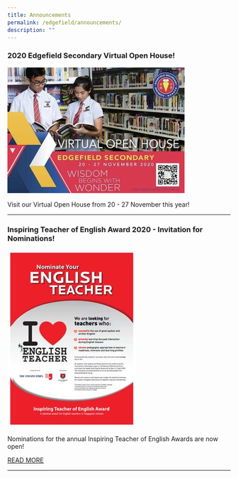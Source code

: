```yaml
---
title: Announcements
permalink: /edgefield/announcements/
description: ""
---
```

### 2020 Edgefield Secondary Virtual Open House!

![](/images/tn547d8f2e2_508.jpg)

Visit our Virtual Open House from 20 - 27 November this year!

---------

### Inspiring Teacher of English Award 2020 - Invitation for Nominations!

![](/images/tn2b8ab5d58_238.jpg)

Nominations for the annual Inspiring Teacher of English Awards are now open!  
  
[READ MORE](https://edgefieldsec-moe-edu-sg-admin.cwp.sg/edgefield/announcements/nominations-for-inspiring-english-teacher-award-2020)

----------

